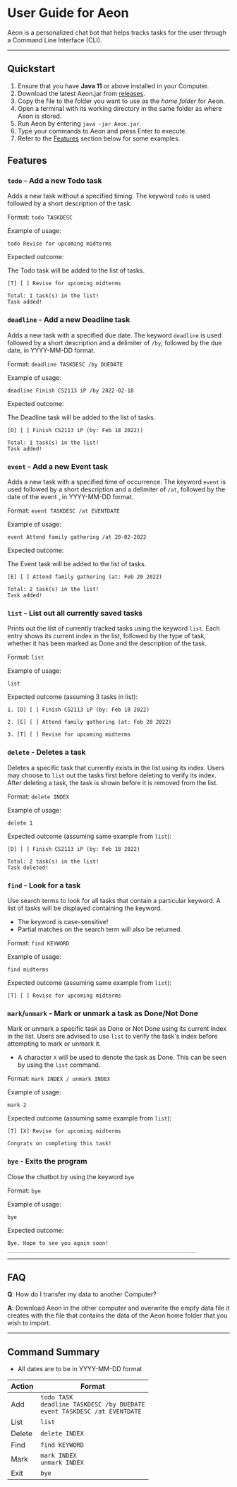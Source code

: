 # User Guide for Aeon

Aeon is a personalized chat bot that helps tracks tasks for the user through a Command Line Interface (CLI).

---
## Quickstart
1. Ensure that you have __Java 11__ or above installed in your Computer.
2. Download the latest Aeon.jar from [releases](https://github.com/yithien/ip/releases).
3. Copy the file to the folder you want to use as the _home folder_ for Aeon.
4. Open a terminal with its working directory in the same folder as where Aeon is stored.
5. Run Aeon by entering `java -jar Aeon.jar`.
6. Type your commands to Aeon and press Enter to execute.
7. Refer to the [Features](#Features) section below for some examples.

## Features 

### `todo` - Add a new Todo task

Adds a new task without a specified timing.
The keyword `todo` is used followed by a short description of the task.

Format: `todo TASKDESC`

Example of usage:

`todo Revise for upcoming midterms`

Expected outcome:

The Todo task will be added to the list of tasks.

```
[T] [ ] Revise for upcoming midterms

Total: 1 task(s) in the list!
Task added!
```


### `deadline` - Add a new Deadline task

Adds a new task with a specified due date. 
The keyword `deadline` is used followed by a short description and a delimiter of `/by`,
followed by the due date, in YYYY-MM-DD format.

Format: `deadline TASKDESC /by DUEDATE`

Example of usage:

`deadline Finish CS2113 iP /by 2022-02-18`

Expected outcome:

The Deadline task will be added to the list of tasks.

```
[D] [ ] Finish CS2113 iP (by: Feb 18 2022))

Total: 1 task(s) in the list!
Task added!
```

### `event` - Add a new Event task

Adds a new task with a specified time of occurrence.
The keyword `event` is used followed by a short description and a delimiter of `/at`,
followed by the date of the event , in YYYY-MM-DD format.

Format: `event TASKDESC /at EVENTDATE`

Example of usage:

`event Attend family gathering /at 20-02-2022`

Expected outcome:

The Event task will be added to the list of tasks.

```
[E] [ ] Attend family gathering (at: Feb 20 2022)

Total: 2 task(s) in the list!
Task added!
```

### `list` - List out all currently saved tasks

Prints out the list of currently tracked tasks using the keyword `list`.
Each entry shows its current index in the list, followed by the type of task, whether it has been marked as Done
and the description of the task.

Format: `list`

Example of usage:

`list`

Expected outcome (assuming 3 tasks in list):
```
1. [D] [ ] Finish CS2113 iP (by: Feb 18 2022)

2. [E] [ ] Attend family gathering (at: Feb 20 2022)

3. [T] [ ] Revise for upcoming midterms
```

### `delete` - Deletes a task

Deletes a specific task that currently exists in the list using its index. Users may choose to `list` out the
tasks first before deleting to verify its index.
After deleting a task, the task is shown before it is removed from the list.

Format: `delete INDEX`

Example of usage:

`delete 1`

Expected outcome (assuming same example from `list`):
```
[D] [ ] Finish CS2113 iP (by: Feb 18 2022)

Total: 2 task(s) in the list!
Task deleted!
```

### `find` - Look for a task

Use search terms to look for all tasks that contain a particular keyword. A list of tasks will be
displayed containing the keyword.
- The keyword is case-sensitive! 
- Partial matches on the search term will also be returned. 

Format: `find KEYWORD`

Example of usage:

`find midterms`

Expected outcome (assuming same example from `list`):
```
[T] [ ] Revise for upcoming midterms
```

### `mark`/`unmark` - Mark or unmark a task as Done/Not Done

Mark or unmark a specific task as Done or Not Done using its current index in the list.
Users are advised to use `list` to verify the task's index before attempting to mark or unmark it.

- A character `X` will be used to denote the task as Done. This can be seen by using the `list` command.

Format: `mark INDEX / unmark INDEX`

Example of usage:

`mark 2`

Expected outcome (assuming same example from `list`):
```
[T] [X] Revise for upcoming midterms

Congrats on completing this task!
```
### `bye` - Exits the program

Close the chatbot by using the keyword `bye`

Format: `bye`

Example of usage:

`bye`

Expected outcome:
```
Bye. Hope to see you again soon!
____________________________________________________________
```
---

## FAQ
__Q__: How do I transfer my data to another Computer?

__A__: Download Aeon in the other computer and overwrite the empty data file it creates with the
file that contains the data of the Aeon home folder that you wish to import.

---
## Command Summary

- All dates are to be in YYYY-MM-DD format

| Action | Format                                                                               |
|--------|--------------------------------------------------------------------------------------|
| Add    | `todo TASK` <br/>`deadline TASKDESC /by DUEDATE` <br/>`event TASKDESC /at EVENTDATE` |
| List   | `list`                                                                               |
| Delete | `delete INDEX`                                                                       |
| Find   | `find KEYWORD`                                                                       |
| Mark   | `mark INDEX`<br/>`unmark INDEX`                                                      |
| Exit   | `bye`                                                                                |
